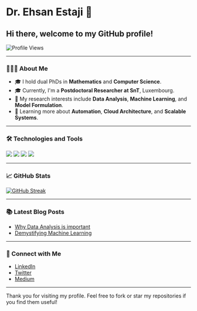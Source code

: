 # Dr. Ehsan Estaji 👋

## Hi there, welcome to my GitHub profile!

![Profile Views](https://komarev.com/ghpvc/?username=your-username)

---

### 👨🏻‍💻 About Me 

- 🎓 I hold dual PhDs in **Mathematics** and **Computer Science**.
- 🎓 Currently, I'm a **Postdoctoral Researcher at SnT**, Luxembourg.
- 🤖 My research interests include **Data Analysis**, **Machine Learning**, and **Model Formulation**.
- 🌱 Learning more about **Automation**, **Cloud Architecture**, and **Scalable Systems**.

---

### 🛠️ Technologies and Tools

![](https://img.shields.io/badge/Python-3776AB?style=for-the-badge&logo=python&logoColor=white)
![](https://img.shields.io/badge/R-276DC3?style=for-the-badge&logo=r&logoColor=white)
![](https://img.shields.io/badge/Excel-217346?style=for-the-badge&logo=microsoft-excel&logoColor=white)
![](https://img.shields.io/badge/PowerBI-F2C811?style=for-the-badge&logo=power-bi&logoColor=black)

---

### 📈 GitHub Stats

[![GitHub Streak](http://github-readme-streak-stats.herokuapp.com?user=ehsanestaji&theme=dark&background=000000)](https://git.io/streak-stats)

---

### 📚 Latest Blog Posts

- [Why Data Analysis is important](https://medium.com/@Dr.EhsanEstaji)
- [Demystifying Machine Learning](https://medium.com/@Dr.EhsanEstaji)

---

### 🤝 Connect with Me

- [LinkedIn](https://www.linkedin.com/in/dr-ehsan-estaji/)
- [Twitter](https://twitter.com/DrEhsanEstaji)
- [Medium](https://medium.com/@Dr.EhsanEstaji)

---

Thank you for visiting my profile. Feel free to fork or star my repositories if you find them useful! 



